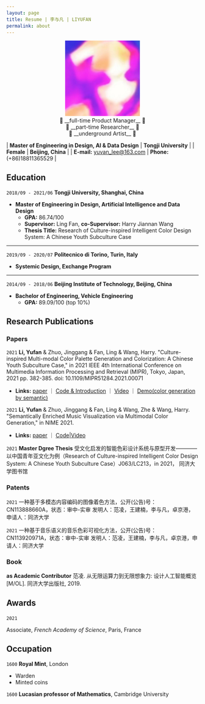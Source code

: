 ```yaml
---
layout: page
title: Resume | 李与凡 | LIYUFAN
permalink: about
---
```


<!-- ![avatar](assets/img/liyufan.jpg) -->
<div align=center><img src="assets/img/liyufan.jpg" width="39%"></div>

<!-- 
```
 full-time Product Manager
 part-time Researcher
 underground Artist
``` -->

<center> 💾 __full-time Product Manager__ 💾 </center>

<center> 📖   __part-time Researcher__    📖 </center>

<center> 🎨    __underground Artist__     🎨 </center>





| __Master of Engineering in Design, AI & Data Design__ | __Tongji University__ |
| __Female__ | __Beijing, China__ | 
| __E-mail:__ yuvan_lee@163.com | __Phone:__ (+86)18811365529 |


## Education

`2018/09 - 2021/06`
__Tongji University, Shanghai, China__
 - __Master of Engineering in Design, Artificial Intelligence and Data Design__
   - __GPA:__ 86.74/100
   - __Supervisor:__ Ling Fan, __co-Supervisor:__ Harry Jiannan Wang
   - __Thesis Title:__ Research of Culture-inspired Intelligent Color Design System: A Chinese Youth Subculture Case

---
`2019/09 - 2020/07`
__Politecnico di Torino, Turin, Italy__
 -  __Systemic Design, Exchange Program__

---
`2014/09 - 2018/06`
__Beijing Institute of Technology, Beijing, China__
 - __Bachelor of Engineering, Vehicle Engineering__
   - __GPA:__ 89.09/100 (top 10%)




## Research Publications

### Papers
`2021`
__Li, Yufan__ & Zhuo, Jinggang & Fan, Ling & Wang, Harry.  "Culture-inspired Multi-modal Color Palette Generation and Colorization: A Chinese Youth Subculture Case," in 2021 IEEE 4th International Conference on Multimedia Information Processing and Retrieval (MIPR), Tokyo, Japan, 2021 pp. 382-385. doi: 10.1109/MIPR51284.2021.00071
- __Links:__ [paper](https://doi.ieeecomputersociety.org/10.1109/MIPR51284.2021.00071) ｜ [Code & Introduction](https://github.com/tezignlab/subculture-colorization) ｜ [Video](https://youtu.be/fLPwr-oX0ds) ｜ [Demo(color generation by semantic)](https://www.subverse.site/)


`2021`
__Li, Yufan__ & Zhuo, Jinggang & Fan, Ling & Wang, Zhe & Wang, Harry. "Semantically Enriched Music Visualization via Multimodal Color Generation," in NIME 2021. 
- __Links:__ [paper](https://doi.org/10.21428/92fbeb44.2fb614f7) ｜ [Code](https://github.com/tezignlab/subculture-colorization/tree/main/music-visualization)|[Video](https://www.bilibili.com/video/BV1Cp4y1H7To/) 



`2021`
__Master Dgree Thesis__   受文化启发的智能色彩设计系统与原型开发————以中国青年亚文化为例（Research of Culture-inspired Intelligent Color Design System: A Chinese Youth Subculture Case）J063/LC213，in 2021， 同济大学图书馆



### Patents

`2021`
一种基于多模态内容编码的图像着色方法，公开(公告)号：CN113888660A，状态：审中-实审
发明人：范凌，王建楠，李与凡，卓京港，申请人：同济大学

`2021`
一种基于音乐语义的音乐色彩可视化方法，公开(公告)号：CN113920971A，状态：审中-实审
发明人：范凌，王建楠，李与凡，卓京港，申请人：同济大学

### Book
__as Academic Contributor__ 范凌. 从无限运算力到无限想象力: 设计人工智能概览[M/OL]. 同济大学出版社, 2019.


## Awards

`2021`


Associate, *French Academy of Science*, Paris, France


## Occupation

`1600`
__Royal Mint__, London

- Warden
- Minted coins

`1600`
__Lucasian professor of Mathematics__, Cambridge University




<!-- ### Footer

Last updated: May 2013 -->


